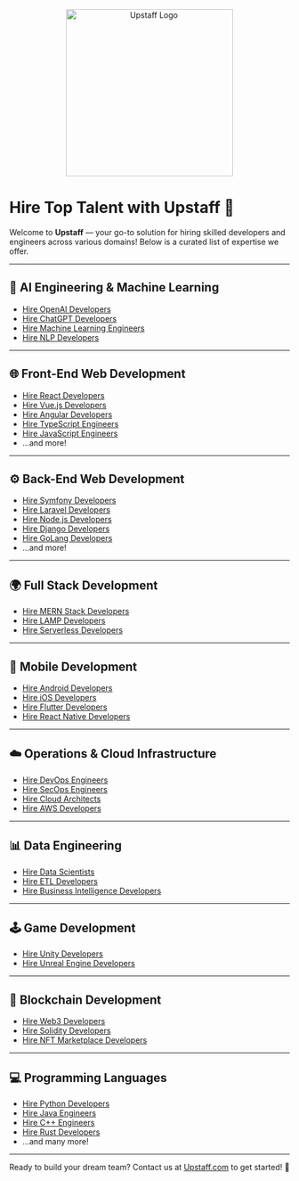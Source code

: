 <div align="center">
  <img src="https://upstaff.com/wp-content/uploads/2024/03/Subtract-1.svg" alt="Upstaff Logo" width="300">
</div>

# Hire Top Talent with Upstaff 🚀

Welcome to **Upstaff** — your go-to solution for hiring skilled developers and engineers across various domains! Below is a curated list of expertise we offer.

---

## 🧠 AI Engineering & Machine Learning
- [Hire OpenAI Developers](/hire/openai/)
- [Hire ChatGPT Developers](/hire/chatgpt/)
- [Hire Machine Learning Engineers](/hire/ml/)
- [Hire NLP Developers](/hire/nlp/)

---

## 🌐 Front-End Web Development
- [Hire React Developers](/hire/react/)
- [Hire Vue.js Developers](/hire/vue-js/)
- [Hire Angular Developers](/hire/angular/)
- [Hire TypeScript Engineers](/hire/typescript/)
- [Hire JavaScript Engineers](/hire/javascript/)
- ...and more!

---

## ⚙️ Back-End Web Development
- [Hire Symfony Developers](/hire/symfony/)
- [Hire Laravel Developers](/hire/laravel/)
- [Hire Node.js Developers](/hire/node-js/)
- [Hire Django Developers](/hire/django/)
- [Hire GoLang Developers](/hire/golang/)
- ...and more!

---

## 🌍 Full Stack Development
- [Hire MERN Stack Developers](/hire/mern-stack-mongodb-express-react-node/)
- [Hire LAMP Developers](/hire/lamp/)
- [Hire Serverless Developers](/hire/serverless/)

---

## 📱 Mobile Development
- [Hire Android Developers](/hire/android/)
- [Hire iOS Developers](/hire/ios/)
- [Hire Flutter Developers](/hire/flutter/)
- [Hire React Native Developers](/hire/react-native/)

---

## ☁️ Operations & Cloud Infrastructure
- [Hire DevOps Engineers](/hire/devops/)
- [Hire SecOps Engineers](/hire/security-operations-secops/)
- [Hire Cloud Architects](/hire/cloud-architect/)
- [Hire AWS Developers](/hire/amazon-web-services-aws/)

---

## 📊 Data Engineering
- [Hire Data Scientists](https://upstaff.com/hire/data-scientists/)
- [Hire ETL Developers](/hire/data-pipelines-etl/)
- [Hire Business Intelligence Developers](/hire/business-intelligence-bi/)

---

## 🕹️ Game Development
- [Hire Unity Developers](/hire/unity/)
- [Hire Unreal Engine Developers](/hire/unreal-engine/)

---

## 🔗 Blockchain Development
- [Hire Web3 Developers](/hire/web3/)
- [Hire Solidity Developers](/hire/solidity/)
- [Hire NFT Marketplace Developers](/hire/nft-marketplace/)

---

## 💻 Programming Languages
- [Hire Python Developers](/hire/python/)
- [Hire Java Engineers](/hire/java/)
- [Hire C++ Engineers](https://upstaff.com/hire/c-plus-plus/)
- [Hire Rust Developers](/hire/rust/)
- ...and many more!

---

Ready to build your dream team? Contact us at [Upstaff.com](https://upstaff.com) to get started! 🌟
